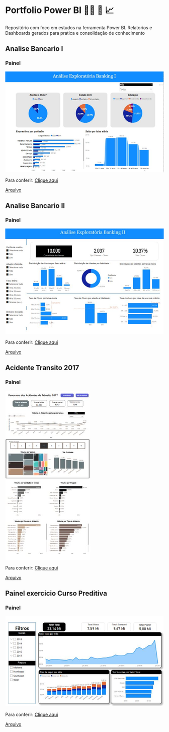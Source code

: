 <h1>Portfolio Power BI 👨‍💼 📖 📈</h1>
<p>Repositório com foco em estudos na ferramenta Power BI. Relatorios e Dashboards gerados para pratica e consolidação de conhecimento</p>

<h2>Analise Bancario I </h2>
<h3>Painel</h3>
<p><img src="https://github.com/njunior93/portfolio-powerBi/blob/acef83beadd6d3ad0285f389efc1b790baee49a5/Analise%20Banking%20I/imagem.jpg"></p>
<p>Para conferir: <a href=https://app.powerbi.com/groups/me/reports/2ceaa7d7-d4a4-4fe5-ae9e-3f062abc842d/d7851e83ace52388aca5?experience=power-b" target="_blank">Clique aqui</a></p>
<p><a href="https://github.com/njunior93/portfolio-powerBi/tree/395ba8fc0c16f8383a3721d9483bf0e5c9835024/Analise%20Banking%202" target="_blank">Arquivo</a></p>



<h2>Analise Bancario II</h2>
<h3>Painel</h3>
<p><img src="https://github.com/njunior93/portfolio-powerBi/blob/9d9f732e2ba6df8a3bd792a7323b77f8933c4a2b/Analise%20Banking%202/imagem.JPG"></p>
<p>Para conferir: <a href="https://app.powerbi.com/groups/me/reports/d26f039f-7bc9-4ed6-9aa1-7512783879f6/f51fa1cfb3a14b643832?experience=power-b" target="_blank">Clique aqui</a></p>
<p><a href="https://github.com/njunior93/portfolio-powerBi/tree/395ba8fc0c16f8383a3721d9483bf0e5c9835024/Analise%20Banking%202" target="_blank">Arquivo</a></p>

<h2>Acidente Transito 2017</h2>
<h3>Painel</h3>
<p><img src="https://github.com/njunior93/portfolio-powerBi/blob/0c9ac13dce40cef3fe411aced513bb07840966d0/Acidentes_transito_2017/imagem.JPG"></p>
<p>Para conferir: <a href="https://app.powerbi.com/groups/me/reports/d109b107-9a9b-4ce6-988f-53d5e4fa4aab/fcc3a2dbb89480b6cb72?experience=power-bi" target="_blank">Clique aqui</a></p>
<p><a href="https://github.com/njunior93/portfolio-powerBi/tree/395ba8fc0c16f8383a3721d9483bf0e5c9835024/Analise%20Banking%202" target="_blank">Arquivo</a></p>

<h2>Painel exercicio Curso Preditiva</h2>
<h3>Painel</h3>
<p><img src="https://github.com/njunior93/portfolio-powerBi/blob/fae322f0d1460f403fc352a5533f78db6b576fec/Painel%20Curso%20Preditiva/imagem.JPG"></p>
<p>Para conferir: <a href="https://app.powerbi.com/groups/me/reports/2f214623-30d1-4b98-baab-a51095dbf9f6/e265e843010628607b09?experience=power-bi">Clique aqui</a></p>
<p><a href="https://github.com/njunior93/portfolio-powerBi/tree/fae322f0d1460f403fc352a5533f78db6b576fec/Painel%20Curso%20Preditiva" target="_blank">Arquivo</a></p>
